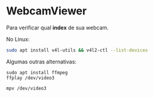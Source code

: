 # WebcamViewer

Para verificar qual **index** de sua webcam. 

No Linux: 

```bash
sudo apt install v4l-utils && v4l2-ctl --list-devices
```

Algumas outras alternativas: 

```
sudo apt install ffmpeg
ffplay /dev/video3
```

```
mpv /dev/video3
```
